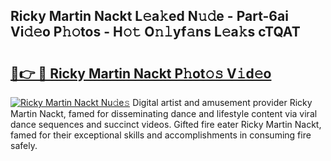 ## Ricky Martin Nackt L𝚎a𝚔ed N𝚞𝚍e - Part-6ai Vi𝚍𝚎o P𝚑𝚘tos - H𝚘𝚝 O𝚗𝚕yf𝚊ns L𝚎a𝚔s cTQAT

# <h2><a href="http://kf1n55l.oniu.top/?m=Ricky+Martin+Nackt">🔗👉 🔴 Ricky Martin Nackt P𝚑ot𝚘𝚜 V𝚒d𝚎o</a></h2>

[![Ricky Martin Nackt Nu𝚍e𝚜](https://i.imgur.com/0qMVB7G.gif)](http://kf1n55l.oniu.top/?m=Ricky+Martin+Nackt)
Digital artist and amusement provider Ricky Martin Nackt, famed for disseminating dance and lifestyle content via viral dance sequences and succinct videos. Gifted fire eater Ricky Martin Nackt, famed for their exceptional skills and accomplishments in consuming fire safely.  
